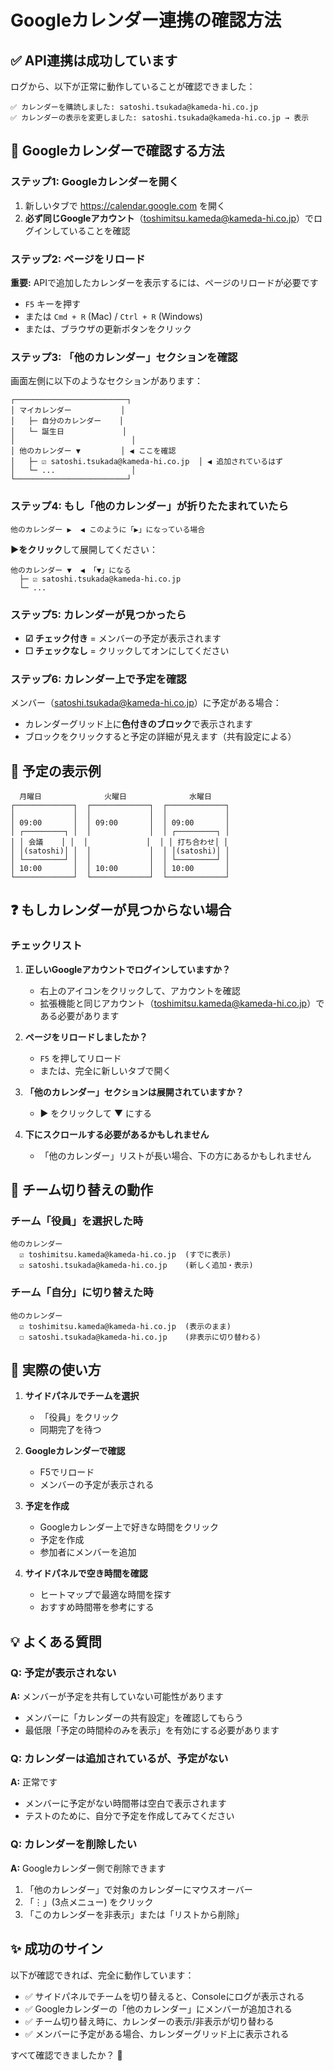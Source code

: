 # Googleカレンダー連携の確認方法

## ✅ API連携は成功しています

ログから、以下が正常に動作していることが確認できました：
```
✅ カレンダーを購読しました: satoshi.tsukada@kameda-hi.co.jp
✅ カレンダーの表示を変更しました: satoshi.tsukada@kameda-hi.co.jp → 表示
```

## 📍 Googleカレンダーで確認する方法

### ステップ1: Googleカレンダーを開く

1. 新しいタブで https://calendar.google.com を開く
2. **必ず同じGoogleアカウント**（toshimitsu.kameda@kameda-hi.co.jp）でログインしていることを確認

### ステップ2: ページをリロード

**重要:** APIで追加したカレンダーを表示するには、ページのリロードが必要です

- `F5` キーを押す
- または `Cmd + R` (Mac) / `Ctrl + R` (Windows)
- または、ブラウザの更新ボタンをクリック

### ステップ3: 「他のカレンダー」セクションを確認

画面左側に以下のようなセクションがあります：

```
┌─────────────────────────┐
│ マイカレンダー           │
│   ├─ 自分のカレンダー    │
│   └─ 誕生日             │
│                          │
│ 他のカレンダー ▼         │ ◀️ ここを確認
│   ├─ ☑ satoshi.tsukada@kameda-hi.co.jp  │ ◀️ 追加されているはず
│   └─ ...                 │
└─────────────────────────┘
```

### ステップ4: もし「他のカレンダー」が折りたたまれていたら

```
他のカレンダー ▶  ◀️ このように「▶」になっている場合
```

**▶をクリック**して展開してください：

```
他のカレンダー ▼  ◀️ 「▼」になる
  ├─ ☑ satoshi.tsukada@kameda-hi.co.jp
  └─ ...
```

### ステップ5: カレンダーが見つかったら

- **☑ チェック付き** = メンバーの予定が表示されます
- **☐ チェックなし** = クリックしてオンにしてください

### ステップ6: カレンダー上で予定を確認

メンバー（satoshi.tsukada@kameda-hi.co.jp）に予定がある場合：

- カレンダーグリッド上に**色付きのブロック**で表示されます
- ブロックをクリックすると予定の詳細が見えます（共有設定による）

## 🎨 予定の表示例

```
  月曜日              火曜日              水曜日
┌─────────────┐  ┌─────────────┐  ┌─────────────┐
│             │  │             │  │             │
│ 09:00       │  │ 09:00       │  │ 09:00       │
│ ┌─────────┐ │  │             │  │ ┌─────────┐ │
│ │ 会議    │ │  │             │  │ │ 打ち合わせ│ │
│ │(satoshi)│ │  │             │  │ │(satoshi)│ │
│ └─────────┘ │  │             │  │ └─────────┘ │
│ 10:00       │  │ 10:00       │  │ 10:00       │
└─────────────┘  └─────────────┘  └─────────────┘
```

## ❓ もしカレンダーが見つからない場合

### チェックリスト

1. **正しいGoogleアカウントでログインしていますか？**
   - 右上のアイコンをクリックして、アカウントを確認
   - 拡張機能と同じアカウント（toshimitsu.kameda@kameda-hi.co.jp）である必要があります

2. **ページをリロードしましたか？**
   - `F5` を押してリロード
   - または、完全に新しいタブで開く

3. **「他のカレンダー」セクションは展開されていますか？**
   - ▶ をクリックして ▼ にする

4. **下にスクロールする必要があるかもしれません**
   - 「他のカレンダー」リストが長い場合、下の方にあるかもしれません

## 🔄 チーム切り替えの動作

### チーム「役員」を選択した時
```
他のカレンダー
  ☑ toshimitsu.kameda@kameda-hi.co.jp  (すでに表示)
  ☑ satoshi.tsukada@kameda-hi.co.jp    (新しく追加・表示)
```

### チーム「自分」に切り替えた時
```
他のカレンダー
  ☑ toshimitsu.kameda@kameda-hi.co.jp  (表示のまま)
  ☐ satoshi.tsukada@kameda-hi.co.jp    (非表示に切り替わる)
```

## 🎯 実際の使い方

1. **サイドパネルでチームを選択**
   - 「役員」をクリック
   - 同期完了を待つ

2. **Googleカレンダーで確認**
   - F5でリロード
   - メンバーの予定が表示される

3. **予定を作成**
   - Googleカレンダー上で好きな時間をクリック
   - 予定を作成
   - 参加者にメンバーを追加

4. **サイドパネルで空き時間を確認**
   - ヒートマップで最適な時間を探す
   - おすすめ時間帯を参考にする

## 💡 よくある質問

### Q: 予定が表示されない
**A:** メンバーが予定を共有していない可能性があります
- メンバーに「カレンダーの共有設定」を確認してもらう
- 最低限「予定の時間枠のみを表示」を有効にする必要があります

### Q: カレンダーは追加されているが、予定がない
**A:** 正常です
- メンバーに予定がない時間帯は空白で表示されます
- テストのために、自分で予定を作成してみてください

### Q: カレンダーを削除したい
**A:** Googleカレンダー側で削除できます
1. 「他のカレンダー」で対象のカレンダーにマウスオーバー
2. 「⋮」(3点メニュー) をクリック
3. 「このカレンダーを非表示」または「リストから削除」

## ✨ 成功のサイン

以下が確認できれば、完全に動作しています：

- ✅ サイドパネルでチームを切り替えると、Consoleにログが表示される
- ✅ Googleカレンダーの「他のカレンダー」にメンバーが追加される
- ✅ チーム切り替え時に、カレンダーの表示/非表示が切り替わる
- ✅ メンバーに予定がある場合、カレンダーグリッド上に表示される

すべて確認できましたか？ 🎉

